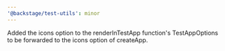 ```yaml
---
'@backstage/test-utils': minor
---
```


Added the icons option to the renderInTestApp function's TestAppOptions to be forwarded to the icons option of createApp.
